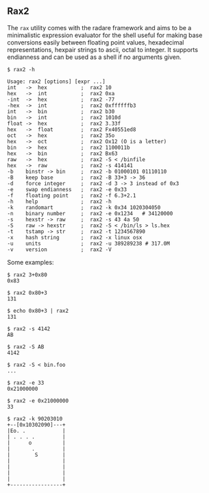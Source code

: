 ## Rax2

The `rax` utility comes with the radare framework and aims to be a minimalistic expression evaluator for the shell useful for making base conversions easily between floating point values, hexadecimal representations, hexpair strings to ascii, octal to integer. It supports endianness and can be used as a shell if no arguments given.

    $ rax2 -h
    
    Usage: rax2 [options] [expr ...]
    int   ->  hex           ;  rax2 10
    hex   ->  int           ;  rax2 0xa
    -int  ->  hex           ;  rax2 -77
    -hex  ->  int           ;  rax2 0xffffffb3
    int   ->  bin           ;  rax2 b30
    bin   ->  int           ;  rax2 1010d
    float ->  hex           ;  rax2 3.33f
    hex   ->  float         ;  rax2 Fx40551ed8
    oct   ->  hex           ;  rax2 35o
    hex   ->  oct           ;  rax2 Ox12 (O is a letter)
    bin   ->  hex           ;  rax2 1100011b
    hex   ->  bin           ;  rax2 Bx63
    raw   ->  hex           ;  rax2 -S < /binfile
    hex   ->  raw           ;  rax2 -s 414141
    -b    binstr -> bin     ;  rax2 -b 01000101 01110110
    -B    keep base         ;  rax2 -B 33+3 -> 36
    -d    force integer     ;  rax2 -d 3 -> 3 instead of 0x3
    -e    swap endianness   ;  rax2 -e 0x33
    -f    floating point    ;  rax2 -f 6.3+2.1
    -h    help              ;  rax2 -h
    -k    randomart         ;  rax2 -k 0x34 1020304050
    -n    binary number     ;  rax2 -e 0x1234   # 34120000
    -s    hexstr -> raw     ;  rax2 -s 43 4a 50
    -S    raw -> hexstr     ;  rax2 -S < /bin/ls > ls.hex
    -t    tstamp -> str     ;  rax2 -t 1234567890
    -x    hash string       ;  rax2 -x linux osx
    -u    units             ;  rax2 -u 389289238 # 317.0M
    -v    version           ;  rax2 -V
    

Some examples:

    $ rax2 3+0x80
    0x83

    $ rax2 0x80+3 
    131

    $ echo 0x80+3 | rax2
    131

    $ rax2 -s 4142
    AB

    $ rax2 -S AB 
    4142
    
    $ rax2 -S < bin.foo
    ...

    $ rax2 -e 33 
    0x21000000

    $ rax2 -e 0x21000000 
    33

    $ rax2 -k 90203010
    +--[0x10302090]---+
    |Eo. .            |
    | . . . .         |
    |      o          |
    |       .         |
    |        S        |
    |                 |
    |                 |
    |                 |
    |                 |
    +-----------------+
